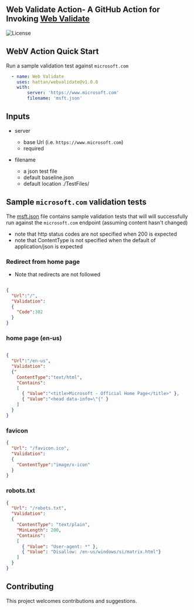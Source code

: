## Web Validate Action- A GitHub Action for Invoking [Web Validate](https://github.com/retaildevcrews/webvalidate)

![License](https://img.shields.io/badge/license-MIT-green.svg)


## WebV Action Quick Start

Run a sample validation test against `microsoft.com`

```yaml
  - name: Web Validate
    uses: hattan/webvalidate@v1.0.0
    with:
        server: 'https://www.microsoft.com'
        filename: 'msft.json'
```


## Inputs

* server
  - base Url (i.e. `https://www.microsoft.com`)
  - required

* filename
  - a json test file
  - default baseline.json
  - default location ./TestFiles/

## Sample `microsoft.com` validation tests

The [msft.json](TestFiles/msft.json) file contains sample validation tests that will will successfully run against the `microsoft.com` endpoint (assuming content hasn't changed)

- note that http status codes are not specified when 200 is expected
- note that ContentType is not specified when the default of application/json is expected

### Redirect from home page

- Note that redirects are not followed

```json

{
  "Url":"/",
  "Validation":
  {
    "Code":302
  }
}

```

### home page (en-us)

```json

{
  "Url":"/en-us",
  "Validation":
  {"
    ContentType":"text/html",
    "Contains":
    [
      { "Value":"<title>Microsoft - Official Home Page</title>" },
      { "Value":"<head data-info=\"{" }
    ]
  }
}

```

### favicon

```json
{
  "Url": "/favicon.ico",
  "Validation":
  {
    "ContentType":"image/x-icon"
  }
}
```

### robots.txt

```json
{
  "Url": "/robots.txt",
  "Validation":
  {
    "ContentType": "text/plain",
    "MinLength": 200,
    "Contains":
    [
      { "Value": "User-agent: *" },
      { "Value": "Disallow: /en-us/windows/si/matrix.html"}
    ]
  }
}
```

## Contributing

This project welcomes contributions and suggestions. 